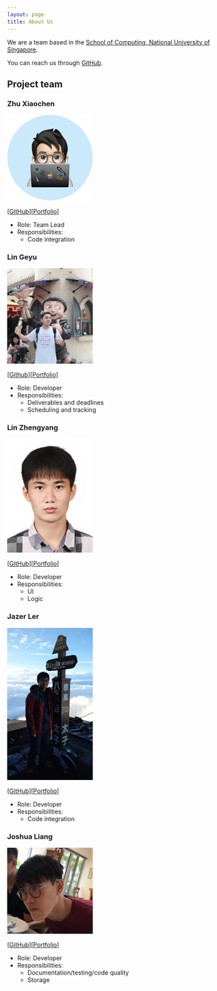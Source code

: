 ```yaml
---
layout: page
title: About Us
---
```


We are a team based in the [School of Computing, National University of Singapore](http://www.comp.nus.edu.sg).

You can reach us through [GitHub](https://github.com/AY2021S1-CS2103T-W17-4).

## Project team

### Zhu Xiaochen

<img src="images/zhxchd.png" width="200px">

[[GitHub](https://github.com/zhXchD)][[Portfolio](team/zhxchd.md)]

* Role: Team Lead
* Responsibilities:
    * Code integration

### Lin Geyu

<img src="images/lingy12.png" width="200px">

[[Github](https://github.com/Lingy12)][[Portfolio](team/lingy12.md)]

* Role: Developer
* Responsibilities:
    * Deliverables and deadlines
    * Scheduling and tracking

### Lin Zhengyang

<img src="images/nauw1010.png" width="200px">

[[GitHub](https://github.com/Nauw1010)][[Portfolio](team/nauw1010.md)]

* Role: Developer
* Responsibilities:
    * UI
    * Logic

### Jazer Ler

<img src="images/jazerler.png" width="200px">

[[GitHub](https://github.com/jazerler)][[Portfolio](team/jazerler.md)]

* Role: Developer
* Responsibilities:
    * Code integration

### Joshua Liang

<img src="images/joshualiangxy.png" width="200px">

[[GitHub](https://github.com/joshualiangxy)][[Portfolio](team/joshualiangxy.md)]

* Role: Developer
* Responsibilities:
    * Documentation/testing/code quality
    * Storage

